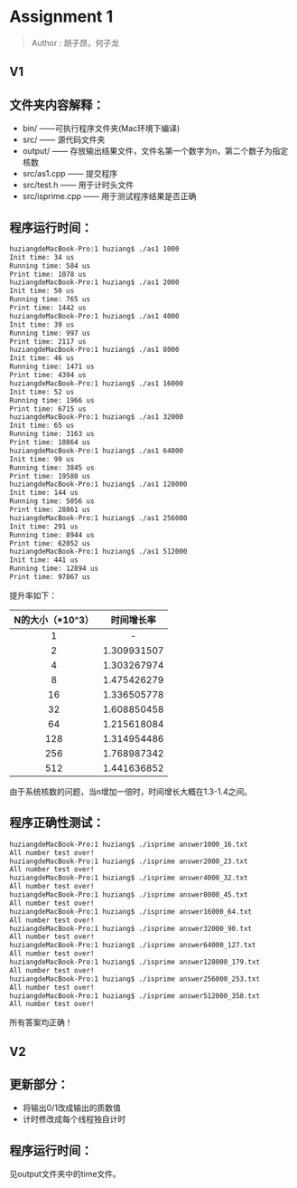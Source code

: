 # 	Assignment 1 

> Author : 胡子昂，何子龙

## V1

## 文件夹内容解释：

- bin/ ——可执行程序文件夹(Mac环境下编译)
- src/ —— 源代码文件夹
- output/ —— 存放输出结果文件，文件名第一个数字为n，第二个数子为指定核数
- src/as1.cpp —— 提交程序
- src/test.h —— 用于计时头文件
- src/isprime.cpp —— 用于测试程序结果是否正确

## 程序运行时间：

~~~bash
huziangdeMacBook-Pro:1 huziang$ ./as1 1000
Init time: 34 us
Running time: 584 us
Print time: 1078 us
huziangdeMacBook-Pro:1 huziang$ ./as1 2000
Init time: 50 us
Running time: 765 us
Print time: 1442 us
huziangdeMacBook-Pro:1 huziang$ ./as1 4000
Init time: 39 us
Running time: 997 us
Print time: 2117 us
huziangdeMacBook-Pro:1 huziang$ ./as1 8000
Init time: 46 us
Running time: 1471 us
Print time: 4394 us
huziangdeMacBook-Pro:1 huziang$ ./as1 16000
Init time: 52 us
Running time: 1966 us
Print time: 6715 us
huziangdeMacBook-Pro:1 huziang$ ./as1 32000
Init time: 65 us
Running time: 3163 us
Print time: 10864 us
huziangdeMacBook-Pro:1 huziang$ ./as1 64000
Init time: 99 us
Running time: 3845 us
Print time: 19580 us
huziangdeMacBook-Pro:1 huziang$ ./as1 128000
Init time: 144 us
Running time: 5056 us
Print time: 28861 us
huziangdeMacBook-Pro:1 huziang$ ./as1 256000
Init time: 291 us
Running time: 8944 us
Print time: 62052 us
huziangdeMacBook-Pro:1 huziang$ ./as1 512000
Init time: 441 us
Running time: 12894 us
Print time: 97867 us
~~~

提升率如下：

| N的大小（*10^3） | 时间增长率  |
| :--------------: | :---------: |
|        1         |      -      |
|        2         | 1.309931507 |
|        4         | 1.303267974 |
|        8         | 1.475426279 |
|        16        | 1.336505778 |
|        32        | 1.608850458 |
|        64        | 1.215618084 |
|       128        | 1.314954486 |
|       256        | 1.768987342 |
|       512        | 1.441636852 |

由于系统核数的问题，当n增加一倍时，时间增长大概在1.3-1.4之间。

## 程序正确性测试：

~~~bash
huziangdeMacBook-Pro:1 huziang$ ./isprime answer1000_16.txt
All number test over!
huziangdeMacBook-Pro:1 huziang$ ./isprime answer2000_23.txt
All number test over!
huziangdeMacBook-Pro:1 huziang$ ./isprime answer4000_32.txt
All number test over!
huziangdeMacBook-Pro:1 huziang$ ./isprime answer8000_45.txt
All number test over!
huziangdeMacBook-Pro:1 huziang$ ./isprime answer16000_64.txt
All number test over!
huziangdeMacBook-Pro:1 huziang$ ./isprime answer32000_90.txt
All number test over!
huziangdeMacBook-Pro:1 huziang$ ./isprime answer64000_127.txt
All number test over!
huziangdeMacBook-Pro:1 huziang$ ./isprime answer128000_179.txt
All number test over!
huziangdeMacBook-Pro:1 huziang$ ./isprime answer256000_253.txt
All number test over!
huziangdeMacBook-Pro:1 huziang$ ./isprime answer512000_358.txt
All number test over!
~~~

所有答案均正确！

## V2

## 更新部分：

- 将输出0/1改成输出的质数值
- 计时修改成每个线程独自计时


## 程序运行时间：

见output文件夹中的time文件。
